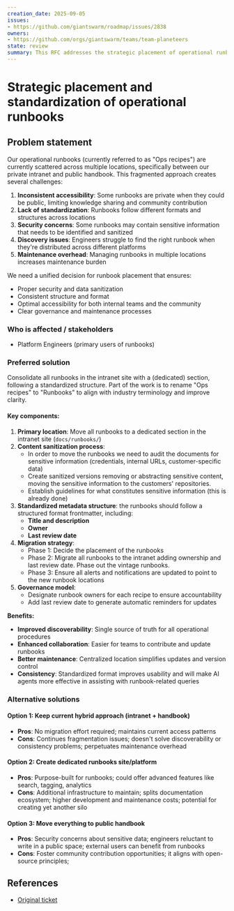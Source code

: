 ```yaml
---
creation_date: 2025-09-05
issues:
- https://github.com/giantswarm/roadmap/issues/2838
owners:
- https://github.com/orgs/giantswarm/teams/team-planeteers
state: review
summary: This RFC addresses the strategic placement of operational runbooks to improve accessibility, maintainability, and security while ensuring consistent structure and content sanitization. Part of the work is to rename the "Ops recipes" to "Runbooks" for clarity and alignment with industry standards.
---
```


# Strategic placement and standardization of operational runbooks

## Problem statement

Our operational runbooks (currently referred to as "Ops recipes") are currently scattered across multiple locations, specifically between our private intranet and public handbook. This fragmented approach creates several challenges:

1. **Inconsistent accessibility**: Some runbooks are private when they could be public, limiting knowledge sharing and community contribution
2. **Lack of standardization**: Runbooks follow different formats and structures across locations
3. **Security concerns**: Some runbooks may contain sensitive information that needs to be identified and sanitized
4. **Discovery issues**: Engineers struggle to find the right runbook when they're distributed across different platforms
5. **Maintenance overhead**: Managing runbooks in multiple locations increases maintenance burden

We need a unified decision for runbook placement that ensures:

- Proper security and data sanitization
- Consistent structure and format
- Optimal accessibility for both internal teams and the community
- Clear governance and maintenance processes

### Who is affected / stakeholders

- Platform Engineers (primary users of runbooks)

### Preferred solution

Consolidate all runbooks in the intranet site with a (dedicated) section, following a standardized structure. Part of the work is to rename "Ops recipes" to "Runbooks" to align with industry terminology and improve clarity.

#### Key components:

1. **Primary location**: Move all runbooks to a dedicated section in the intranet site (`docs/runbooks/`)
2. **Content sanitization process**:
   - In order to move the runbooks we need to audit the documents for sensitive information (credentials, internal URLs, customer-specific data)
   - Create sanitized versions removing or abstracting sensitive content, moving the sensitive information to the customers' repositories.
   - Establish guidelines for what constitutes sensitive information (this is already done)
3. **Standardized metadata structure**: the runbooks should follow a structured format frontmatter, including:
   - **Title and description**
   - **Owner**
   - **Last review date**
4. **Migration strategy**:
   - Phase 1: Decide the placement of the runbooks
   - Phase 2: Migrate all runbooks to the intranet adding ownership and last review date. Phase out the vintage runbooks.
   - Phase 3: Ensure all alerts and notifications are updated to point to the new runbook locations
5. **Governance model**:
   - Designate runbook owners for each recipe to ensure accountability
   - Add last review date to generate automatic reminders for updates

**Benefits:**

- **Improved discoverability**: Single source of truth for all operational procedures
- **Enhanced collaboration**: Easier for teams to contribute and update runbooks
- **Better maintenance**: Centralized location simplifies updates and version control
- **Consistency**: Standardized format improves usability and will make AI agents more effective in assisting with runbook-related queries

### Alternative solutions

#### Option 1: Keep current hybrid approach (intranet + handbook)

- **Pros**: No migration effort required; maintains current access patterns
- **Cons**: Continues fragmentation issues; doesn't solve discoverability or consistency problems; perpetuates maintenance overhead

#### Option 2: Create dedicated runbooks site/platform

- **Pros**: Purpose-built for runbooks; could offer advanced features like search, tagging, analytics
- **Cons**: Additional infrastructure to maintain; splits documentation ecosystem; higher development and maintenance costs; potential for creating yet another silo

#### Option 3: Move everything to public handbook

- **Pros**: Security concerns about sensitive data; engineers reluctant to write in a public space; external users can benefit from runbooks
- **Cons**: Foster community contribution opportunities; it aligns with open-source principles;

## References

- [Original ticket](https://github.com/giantswarm/roadmap/issues/2838)
